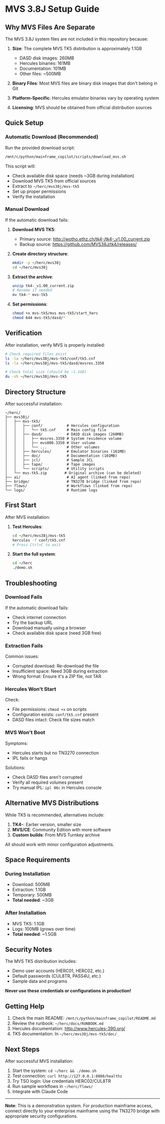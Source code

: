 # MVS 3.8J Setup Guide

## Why MVS Files Are Separate

The MVS 3.8J system files are not included in this repository because:

1. **Size**: The complete MVS TK5 distribution is approximately 1.1GB
   - DASD disk images: 260MB
   - Hercules binaries: 161MB
   - Documentation: 101MB
   - Other files: ~500MB

2. **Binary Files**: Most MVS files are binary disk images that don't belong in Git

3. **Platform-Specific**: Hercules emulator binaries vary by operating system

4. **Licensing**: MVS should be obtained from official distribution sources

## Quick Setup

### Automatic Download (Recommended)

Run the provided download script:

```bash
/mnt/c/python/mainframe_copilot/scripts/download_mvs.sh
```

This script will:
- Check available disk space (needs ~3GB during installation)
- Download MVS TK5 from official sources
- Extract to `~/herc/mvs38j/mvs-tk5`
- Set up proper permissions
- Verify the installation

### Manual Download

If the automatic download fails:

1. **Download MVS TK5**:
   - Primary source: http://wotho.ethz.ch/tk4-/tk4-_v1.00_current.zip
   - Backup source: https://github.com/MVS38J/tk4/releases/

2. **Create directory structure**:
   ```bash
   mkdir -p ~/herc/mvs38j
   cd ~/herc/mvs38j
   ```

3. **Extract the archive**:
   ```bash
   unzip tk4-_v1.00_current.zip
   # Rename if needed
   mv tk4-* mvs-tk5
   ```

4. **Set permissions**:
   ```bash
   chmod +x mvs-tk5/mvs mvs-tk5/start_herc
   chmod 644 mvs-tk5/dasd/*
   ```

## Verification

After installation, verify MVS is properly installed:

```bash
# Check required files exist
ls -la ~/herc/mvs38j/mvs-tk5/conf/tk5.cnf
ls -la ~/herc/mvs38j/mvs-tk5/dasd/mvsres.3350

# Check total size (should be ~1.1GB)
du -sh ~/herc/mvs38j/mvs-tk5
```

## Directory Structure

After successful installation:

```
~/herc/
├── mvs38j/
│   ├── mvs-tk5/
│   │   ├── conf/           # Hercules configuration
│   │   │   └── tk5.cnf     # Main config file
│   │   ├── dasd/           # DASD disk images (260MB)
│   │   │   ├── mvsres.3350 # System residence volume
│   │   │   ├── mvs000.3350 # User volume
│   │   │   └── ...         # Other volumes
│   │   ├── hercules/       # Emulator binaries (161MB)
│   │   ├── doc/            # Documentation (101MB)
│   │   ├── jcl/            # Sample JCL
│   │   ├── tape/           # Tape images
│   │   └── scripts/        # Utility scripts
│   └── mvs-tk5.zip        # Original archive (can be deleted)
├── ai/                     # AI agent (linked from repo)
├── bridge/                 # TN3270 bridge (linked from repo)
├── flows/                  # Workflows (linked from repo)
└── logs/                   # Runtime logs
```

## First Start

After MVS installation:

1. **Test Hercules**:
   ```bash
   cd ~/herc/mvs38j/mvs-tk5
   hercules -f conf/tk5.cnf
   # Press Ctrl+C to exit
   ```

2. **Start the full system**:
   ```bash
   cd ~/herc
   ./demo.sh
   ```

## Troubleshooting

### Download Fails

If the automatic download fails:
- Check internet connection
- Try the backup URL
- Download manually using a browser
- Check available disk space (need 3GB free)

### Extraction Fails

Common issues:
- Corrupted download: Re-download the file
- Insufficient space: Need 3GB during extraction
- Wrong format: Ensure it's a ZIP file, not TAR

### Hercules Won't Start

Check:
- File permissions: `chmod +x` on scripts
- Configuration exists: `conf/tk5.cnf` present
- DASD files intact: Check file sizes match

### MVS Won't Boot

Symptoms:
- Hercules starts but no TN3270 connection
- IPL fails or hangs

Solutions:
- Check DASD files aren't corrupted
- Verify all required volumes present
- Try manual IPL: `ipl 00c` in Hercules console

## Alternative MVS Distributions

While TK5 is recommended, alternatives include:

1. **TK4-**: Earlier version, smaller size
2. **MVS/CE**: Community Edition with more software
3. **Custom builds**: From MVS Turnkey archive

All should work with minor configuration adjustments.

## Space Requirements

### During Installation
- Download: 500MB
- Extraction: 1.1GB
- Temporary: 500MB
- **Total needed**: ~3GB

### After Installation
- MVS TK5: 1.1GB
- Logs: 100MB (grows over time)
- **Total needed**: ~1.5GB

## Security Notes

The MVS TK5 distribution includes:
- Demo user accounts (HERC01, HERC02, etc.)
- Default passwords (CUL8TR, PASS4U, etc.)
- Sample data and programs

**Never use these credentials or configurations in production!**

## Getting Help

1. Check the main README: `/mnt/c/python/mainframe_copilot/README.md`
2. Review the runbook: `~/herc/docs/RUNBOOK.md`
3. Hercules documentation: http://www.hercules-390.org/
4. TK5 documentation: In `~/herc/mvs38j/mvs-tk5/doc/`

## Next Steps

After successful MVS installation:

1. Start the system: `cd ~/herc && ./demo.sh`
2. Test connection: `curl http://127.0.0.1:8080/healthz`
3. Try TSO login: Use credentials HERC02/CUL8TR
4. Run sample workflows in `~/herc/flows/`
5. Integrate with Claude Code

---

**Note**: This is a demonstration system. For production mainframe access, connect directly to your enterprise mainframe using the TN3270 bridge with appropriate security configurations.
